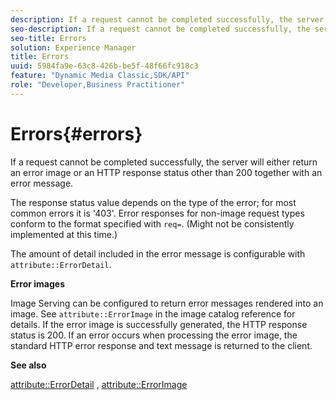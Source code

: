 ```yaml
---
description: If a request cannot be completed successfully, the server will either return an error image or an HTTP response status other than 200 together with an error message.
seo-description: If a request cannot be completed successfully, the server will either return an error image or an HTTP response status other than 200 together with an error message.
seo-title: Errors
solution: Experience Manager
title: Errors
uuid: 5984fa9e-63c8-426b-be5f-48f66fc918c3
feature: "Dynamic Media Classic,SDK/API"
role: "Developer,Business Practitioner"
---
```


# Errors{#errors}

If a request cannot be completed successfully, the server will either return an error image or an HTTP response status other than 200 together with an error message.

The response status value depends on the type of the error; for most common errors it is '403'. Error responses for non-image request types conform to the format specified with `req=`. (Might not be consistently implemented at this time.)

The amount of detail included in the error message is configurable with `attribute::ErrorDetail`.

**Error images**

Image Serving can be configured to return error messages rendered into an image. See `attribute::ErrorImage` in the image catalog reference for details. If the error image is successfully generated, the HTTP response status is 200. If an error occurs when processing the error image, the standard HTTP error response and text message is returned to the client.

**See also**

[attribute::ErrorDetail](../../../../../ir-api/material-cat/image-rendering-api-ref/c-ir-material-catalog/c-ir-attributes-reference/r-ir-errordetail.md#reference-123b56eed6cf49cea6e0490672b7c53b) , [attribute::ErrorImage](../../../../../ir-api/material-cat/image-rendering-api-ref/c-ir-material-catalog/c-ir-attributes-reference/r-ir-errorimage.md#reference-b58bdaba96074c52802ca8dc54bfe2f0) 
